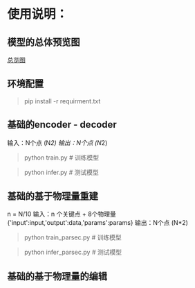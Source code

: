 # 使用说明：



## 模型的总体预览图

[总览图](./source/model_overview.jpg)

## 环境配置

> pip install -r requirment.txt


## 基础的encoder - decoder

输入：N个点 (N*2)
输出：N个点 (N*2)

> python train.py # 训练模型


> python infer.py # 测试模型


## 基础的基于物理量重建

n = N/10
输入：n 个关键点 + 8个物理量  {'input':input,'output':data,'params':params}
输出：N个点 (N*2)

> python train_parsec.py # 训练模型

> python infer_parsec.py # 测试模型

## 基础的基于物理量的编辑



